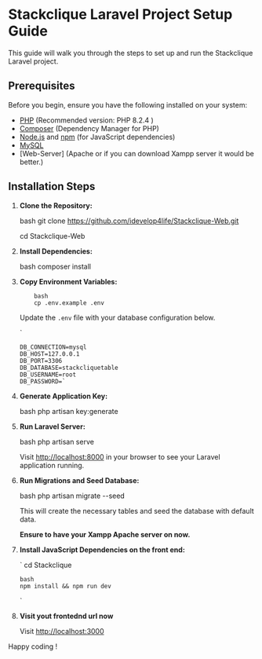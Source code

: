 # Stackclique Laravel Project Setup Guide

This guide will walk you through the steps to set up and run the Stackclique Laravel project.

## Prerequisites

Before you begin, ensure you have the following installed on your system:

-   [PHP](https://www.php.net/) (Recommended version: PHP 8.2.4 )
-   [Composer](https://getcomposer.org/) (Dependency Manager for PHP)
-   [Node.js](https://nodejs.org/) and [npm](https://www.npmjs.com/) (for JavaScript dependencies)
-   [MySQL](https://www.mysql.com/)
-   [Web-Server] (Apache or if you can download Xampp server it would be better.)

## Installation Steps

1.  **Clone the Repository:**

    bash
    git clone https://github.com/idevelop4life/Stackclique-Web.git

    cd Stackclique-Web

2.  **Install Dependencies:**

    bash
    composer install

3.  **Copy Environment Variables:**

            bash
            cp .env.example .env

    Update the `.env` file with your database configuration below.

    `

        DB_CONNECTION=mysql
        DB_HOST=127.0.0.1
        DB_PORT=3306
        DB_DATABASE=stackcliquetable
        DB_USERNAME=root
        DB_PASSWORD=`

4.  **Generate Application Key:**

    bash
    php artisan key:generate

5.  **Run Laravel Server:**

    bash
    php artisan serve

    Visit [http://localhost:8000](http://localhost:8000) in your browser to see your Laravel application running.

6.  **Run Migrations and Seed Database:**

    bash
    php artisan migrate --seed

    This will create the necessary tables and seed the database with default data.

    <b> Ensure to have your Xampp Apache server on now. </b>

7.  **Install JavaScript Dependencies on the front end:**

    `
    cd Stackclique

        bash
        npm install && npm run dev

    `

8.  **Visit yout frontednd url now**

    Visit [ http://localhost:3000](http://localhost:3000)

Happy coding !
